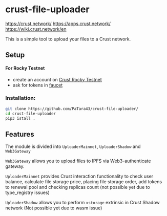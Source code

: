 # crust-file-uploader

https://crust.network/
https://apps.crust.network/
https://wiki.crust.network/en

This is a simple tool to upload your files to a Crust network.

## Setup

#### For Rocky Testnet
- create an account on [Crust Rocky Testnet](https://apps.crust.network/?rpc=wss%3A%2F%2Frpc-rocky.crust.network#/explorer)
- ask for tokens in [faucet](https://discord.gg/d6XuBXCqxU)

### Installation:
```bash
git clone https://github.com/PaTara43/crust-file-uploader/
cd crust-file-uploader
pip3 istall .
```

## Features

The module is divided into `UploaderMainnet`, `UploaderShadow` and `Web3Gateway`

`Web3Gateway` allows you to upload files to IPFS via Web3-authenticate gateway.

`UploaderMainnet` provides Crust interaction functionality to check user balance, calculate file storage price, placing
file storage order, add tokens to renewal pool and checking replicas count (not possible yet due to type_registry issues)

`UploaderShadow` allows you to perform `xstorage` extrinsic in Crust Shadow network (Not possible yet due to wasm issue)